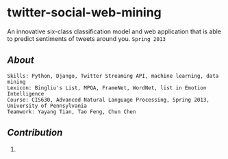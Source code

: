 twitter-social-web-mining
=========================

An innovative six-class classification model and web application that is able to predict sentiments of tweets around you.
`Spring 2013`

## _About_
    
    Skills: Python, Django, Twitter Streaming API, machine learning, data mining
    Lexicon: Bingliu's List, MPQA, FrameNet, WordNet, list in Emotion Intelligence
    Course: CIS630, Advanced Natural Language Processing, Spring 2013, University of Pennsylvania
    Teamwork: Yayang Tian, Tao Feng, Chun Chen

## _Contribution_
1. 
    

    
